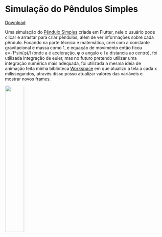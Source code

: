 # Simulação do Pêndulos Simples

[Download](https://github.com/underfilho/pendulum_mobile/raw/main/app-release.apk)

Uma simulação do [Pêndulo Simples](https://en.wikipedia.org/wiki/Pendulum_(mathematics)) criada em Flutter, nele o usuário pode clicar e arrastar para criar pêndulos, além de ver informações sobre cada pêndulo. Focando na parte técnica e matemática, criei com a constante gravitacional e massa como 1, e equação de movimento então ficou a=-1*sin(φ)/l (onde a é aceleração, φ o angulo e l a distancia ao centro), foi utilizada integração de euler, mas no futuro pretendo utilizar uma integração numérica mais adequada, foi utilizada a mesma ideia de animação feita minha biblioteca [Workspace](https://github.com/underfilho/Workspace) em que atualizo a tela a cada x milissegundos, através disso posso atualizar valores das variáveis e mostrar novos frames.

<img src="https://user-images.githubusercontent.com/31104317/129486996-2da71924-b35f-471d-9078-1b36873129bd.gif" width="35%" height="35%"/>
